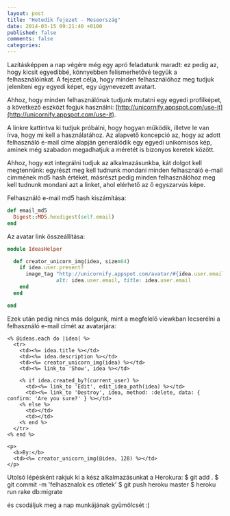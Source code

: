 ```yaml
---
layout: post
title: "Hetedik fejezet - Meseország"
date: 2014-03-15 09:21:40 +0100
published: false
comments: false
categories:
---
```


Lazításképpen a nap végére még egy apró feladatunk maradt: ez pedig az, hogy kicsit egyedibbé, könnyebben felismerhetővé tegyük a felhasználóinkat.
A fejezet célja, hogy minden felhasználóhoz meg tudjuk jeleníteni egy egyedi képet, egy úgynevezett avatart.

<!-- more -->

Ahhoz, hogy minden felhasználónak tudjunk mutatni egy egyedi profilképet, a következő eszközt fogjuk használni: [http://unicornify.appspot.com/use-it](http://unicornify.appspot.com/use-it).

A linkre kattintva ki tudjuk próbálni, hogy hogyan működik, illetve le van írva, hogy mi kell a használatához. Az alapvető koncepció az, hogy az adott felhasználó e-mail címe alapján generálódik egy egyedi unikornisos kép, aminek még szabadon megadhatjuk a méretét is bizonyos keretek között.

Ahhoz, hogy ezt integrálni tudjuk az alkalmazásunkba, kát dolgot kell megtennünk: egyrészt meg kell tudnunk mondani minden felhasználó e-mail címmének md5 hash értékét, másrészt pedig minden felhasználóhoz meg kell tudnunk mondani azt a linket, ahol elérhető az ő egyszarvús képe.

Felhasználó e-mail md5 hash kiszámítása:
``` ruby app/models/user.rb
def email_md5
  Digest::MD5.hexdigest(self.email)
end
```

Az avatar link összeállítása:
``` ruby app/helpers/ideas_helper.rb
module IdeasHelper

  def creator_unicorn_img(idea, size=64)
    if idea.user.present?
      image_tag "http://unicornify.appspot.com/avatar/#{idea.user.email_md5}?s=#{size}",
                alt: idea.user.email, title: idea.user.email
    end
  end

end
```

Ezek után pedig nincs más dolgunk, mint a megfelelő viewkban lecserélni a felhasználó e-mail címét az avatarjára:
``` erb app/views/ideas/index.html.erb
<% @ideas.each do |idea| %>
  <tr>
    <td><%= idea.title %></td>
    <td><%= idea.description %></td>
    <td><%= creator_unicorn_img(idea) %></td>
    <td><%= link_to 'Show', idea %></td>

    <% if idea.created_by?(current_user) %>
      <td><%= link_to 'Edit', edit_idea_path(idea) %></td>
      <td><%= link_to 'Destroy', idea, method: :delete, data: { confirm: 'Are you sure?' } %></td>
    <% else %>
      <td></td>
      <td></td>
    <% end %>
  </tr>
<% end %>
```

``` erb app/views/ideas/show.html.erb
<p>
  <b>By:</b>
  <td><%= creator_unicorn_img(@idea, 128) %></td>
</p>
```

Utolsó lépésként rakjuk ki a kész alkalmazásunkat a Herokura:
    $ git add .
    $ git commit -m 'felhasznalok es otletek'
    $ git push heroku master
    $ heroku run rake db:migrate

és csodáljuk meg a nap munkájának gyümölcsét :)
